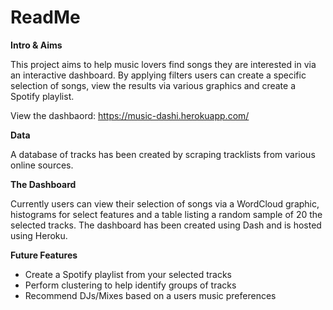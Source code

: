 # ReadMe

**Intro & Aims**

This project aims to help music lovers find songs they are interested in via an interactive dashboard. By applying filters users can create a specific selection of songs, view the results via various graphics and create a Spotify playlist.   

View the dashbaord: https://music-dashi.herokuapp.com/

**Data**

A database of tracks has been created by scraping tracklists from various online sources.  

**The Dashboard**

Currently users can view their selection of songs via a WordCloud graphic, histograms for select features and a table listing a random sample of 20 the selected tracks. The dashboard has been created using Dash and is hosted using Heroku. 

**Future Features**

- Create a Spotify playlist from your selected tracks
- Perform clustering to help identify groups of tracks
- Recommend DJs/Mixes based on a users music preferences

 
